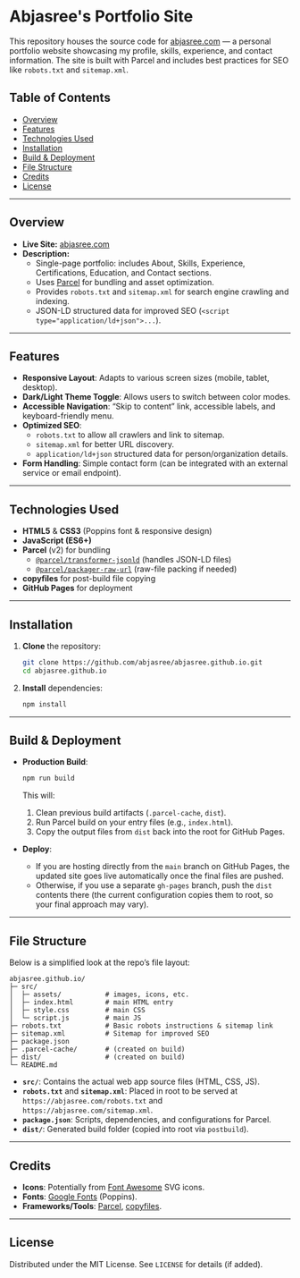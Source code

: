 # Abjasree's Portfolio Site

This repository houses the source code for [abjasree.com](https://abjasree.com) — a personal portfolio website showcasing my profile, skills, experience, and contact information. The site is built with Parcel and includes best practices for SEO like `robots.txt` and `sitemap.xml`.

## Table of Contents

- [Overview](#overview)
- [Features](#features)
- [Technologies Used](#technologies-used)
- [Installation](#installation)
- [Build & Deployment](#build--deployment)
- [File Structure](#file-structure)
- [Credits](#credits)
- [License](#license)

---

## Overview

- **Live Site:** [abjasree.com](https://abjasree.com)
- **Description:**
  - Single-page portfolio: includes About, Skills, Experience, Certifications, Education, and Contact sections.
  - Uses [Parcel](https://parceljs.org/) for bundling and asset optimization.
  - Provides `robots.txt` and `sitemap.xml` for search engine crawling and indexing.
  - JSON-LD structured data for improved SEO (`<script type="application/ld+json">...`).

---

## Features

- **Responsive Layout**: Adapts to various screen sizes (mobile, tablet, desktop).
- **Dark/Light Theme Toggle**: Allows users to switch between color modes.
- **Accessible Navigation**: “Skip to content” link, accessible labels, and keyboard-friendly menu.
- **Optimized SEO**:
  - `robots.txt` to allow all crawlers and link to sitemap.
  - `sitemap.xml` for better URL discovery.
  - `application/ld+json` structured data for person/organization details.
- **Form Handling**: Simple contact form (can be integrated with an external service or email endpoint).

---

## Technologies Used

- **HTML5** & **CSS3** (Poppins font & responsive design)
- **JavaScript (ES6+)**
- **Parcel** (v2) for bundling
  - [`@parcel/transformer-jsonld`](https://parceljs.org/languages/jsonld/) (handles JSON-LD files)
  - [`@parcel/packager-raw-url`](https://parceljs.org/recipes/raw/) (raw-file packing if needed)
- **copyfiles** for post-build file copying
- **GitHub Pages** for deployment

---

## Installation

1. **Clone** the repository:
    ```bash
    git clone https://github.com/abjasree/abjasree.github.io.git
    cd abjasree.github.io
    ```

2. **Install** dependencies:
   ```bash
   npm install
   ```

---

## Build & Deployment

- **Production Build**:
  ```bash
  npm run build
  ```
  This will:
  1. Clean previous build artifacts (`.parcel-cache`, `dist`).
  2. Run Parcel build on your entry files (e.g., `index.html`).
  3. Copy the output files from `dist` back into the root for GitHub Pages.

- **Deploy**:
  - If you are hosting directly from the `main` branch on GitHub Pages, the updated site goes live automatically once the final files are pushed.
  - Otherwise, if you use a separate `gh-pages` branch, push the `dist` contents there (the current configuration copies them to root, so your final approach may vary).

---

## File Structure

Below is a simplified look at the repo’s file layout:

```
abjasree.github.io/
├─ src/
│  ├─ assets/           # images, icons, etc.
│  ├─ index.html        # main HTML entry
│  ├─ style.css         # main CSS
│  └─ script.js         # main JS
├─ robots.txt           # Basic robots instructions & sitemap link
├─ sitemap.xml          # Sitemap for improved SEO
├─ package.json
├─ .parcel-cache/       # (created on build)
├─ dist/                # (created on build)
└─ README.md
```

- **`src/`**: Contains the actual web app source files (HTML, CSS, JS).
- **`robots.txt`** and **`sitemap.xml`**: Placed in root to be served at `https://abjasree.com/robots.txt` and `https://abjasree.com/sitemap.xml`.
- **`package.json`**: Scripts, dependencies, and configurations for Parcel.
- **`dist/`**: Generated build folder (copied into root via `postbuild`).

---

## Credits

- **Icons**: Potentially from [Font Awesome](https://fontawesome.com/) SVG icons.
- **Fonts**: [Google Fonts](https://fonts.google.com/) (Poppins).
- **Frameworks/Tools**: [Parcel](https://parceljs.org/), [copyfiles](https://www.npmjs.com/package/copyfiles).

---

## License

Distributed under the MIT License. See `LICENSE` for details (if added).